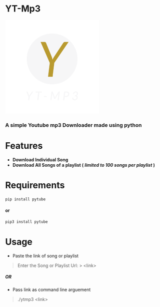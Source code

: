 
# YT-Mp3

<img src="./ytmp3-nobg.png" width="300px"/>

### A simple **Youtube mp3 Downloader** made using python

# Features

* **Download Individual Song**
* **Download All Songs of a playlist ( *limited to 100 songs per playlist* )**
# Requirements
```python
pip install pytube
```
#### or 
```python
pip3 install pytube
```

# Usage

* Paste the link of song or playlist
> Enter the Song or Playlist Url:
	>  \<link>

##### OR 
 * Pass link as command line arguement
> ./ytmp3 \<link>
